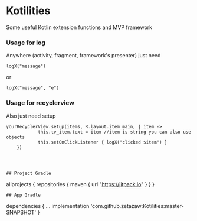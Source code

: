 # Kotilities
Some useful Kotlin extension functions and MVP framework

### Usage for log
Anywhere (activity, fragment, framework's presenter) just need
```
logX("message") 
``` 
or 
```
logX("message", "e") 
```
### Usage for recyclerview
Also just need setup
```
yourRecyclerView.setup(items, R.layout.item_main, { item ->
            this.tv_item.text = item //item is string you can also use objects
            this.setOnClickListener { logX("clicked $item") }
    })




## Project Gradle
```
allprojects {
    repositories {
        maven { url "https://jitpack.io" }
    }
}
```
## App Gradle

```
dependencies {
    ...
    implementation 'com.github.zetazaw:Kotilities:master-SNAPSHOT'
}
